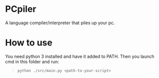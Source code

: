 # PCpiler
A language compiler/interpreter that piles up your pc.
# How to use
You need python 3 installed and have it added to PATH. Then you launch cmd in this folder and run:
>`python ./src/main.py <path-to-your-script>`
